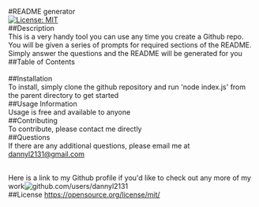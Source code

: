 
   #README generator
  <br /> [![License: MIT](https://img.shields.io/badge/License-MIT-yellow.svg)](https://opensource.org/licenses/MIT)
  <br /> ##Description
  <br /> This is a very handy tool you can use any time you create a Github repo. You will be given a series of prompts for required sections of the README. Simply answer the questions and the README will be generated for you
  <br /> ##Table of Contents
  <br /> 
  <br /> ##Installation
  <br /> To install, simply clone the github repository and run 'node index.js' from the parent directory to get started
  <br /> ##Usage Information
  <br /> Usage is free and available to anyone
  <br /> ##Contributing
  <br /> To contribute, please contact me directly
  <br /> ##Questions
  <br /> If there are any additional questions, please email me at dannyl2131@gmail.com

  <br /> Here is a link to my Github profile if you'd like to check out any more of my work![github.com/users/dannyl2131](github.com/users/dannyl2131)
  <br /> 
    ##License
    https://opensource.org/license/mit/      
